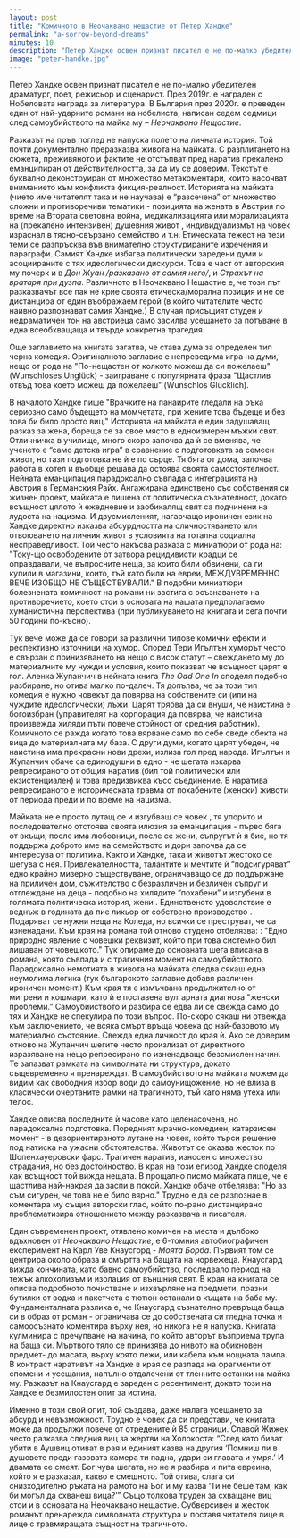 ```yaml
---
layout: post
title: "Комичното в Неочаквано нещастие от Петер Хандке"
permalink: "a-sorrow-beyond-dreams"
minutes: 10
description: "Петер Хандке освен признат писател е не по-малко убедителен драматург, поет, режисьор и сценарист. През 2019г. е награден с Нобеловата награда за литература. В България през 2020г. е преведен един от най-ударните романи на нобелиста, написан седем седмици след самоубийството на майка му – Неочаквано Нещастие."
image: "peter-handke.jpg"
---
```

Петер Хандке освен признат писател е не по-малко убедителен драматург, поет, режисьор и сценарист. През 2019г. е награден с Нобеловата награда за литература. В България през 2020г. е преведен един от най-ударните романи на нобелиста, написан седем седмици след самоубийството на майка му – <i>Неочаквано Нещастие</i>.

Разказът на пръв поглед не напуска полето на личната история. Той почти документално преразказва живота на майката. С разплитането на сюжета, преживяното и фактите не отстъпват пред наратив прекалено еманципиран от действителността, за да му се доверим. Текстът е буквално деконструиран от множество метакоментари, които насочват вниманието към  конфликта  фикция-реалност. Историята на майката (чието име читателят така и не научава) е “разсечена” от множество сложни и противоречиви тематики - позицията на жената в Австрия по време на Втората световна война, медикализацията или морализацията на (прекалено интензивен) душевния живот , индивидуализмът на човек израснал в тясно-свързано семейство и т.н. Етическата тежест на тези теми се разпръсква във внимателно структурираните изречения и параграфи. Самият Хандке избягва политически заредени думи и асоциираните с тях идеологически дискурси. Това е част от авторския му почерк и в <i>Дон Жуан /разказано от самия него/</i>, и <i>Страхът на вратаря при дузпа</i>. Различното в Неочаквано Нещастие е, че този път разказвачът все пак не крие своята етическа/морална позиция и не се дистанцира от един въображаем герой (в който читателите често наивно разпознават самия Хандке.) В случая присъщият студен и недраматичен  тон на австриеца само засилва усещането за потъване в една всеобхващаща и твърде конкретна трагедия.

Още заглавието на книгата загатва, че става дума за определен тип черна комедия. Оригиналното заглавие е непреведима игра на думи, нещо от рода на "По-нещастен от колкото можеш да си пожелаеш" (Wunschloses Unglück) - заиграване  с популярната фраза "Щастлив отвъд това което можеш да пожелаеш" (Wunschlos Glücklich). 

В началото Хандке пише "Врачките на панаирите гледали на ръка сериозно само бъдещето на момчетата, при жените това бъдеще и без това би било просто виц." Историята на майката е един задушаващ разказ за жена, бореща се за свое място в едноизмерен мъжки свят. Отличничка в училище, много скоро започва да ѝ се вменява, че ученето е “само детска игра” в сравнение с подготовката за семеен живот, но тази подготовка не ѝ е по сърце. Тя бяга от дома, започва работа в хотел и въобще решава да остоява своята самостоятелност. Нейната еманципация парадоксално съвпада с интеграцията на Австрия в Германския Райх. Ангажирана единствено със собствения си жизнен проект, майката е лишена от политическа съзнателност, докато всъщност цялото ѝ ежедневие и заобикалящ свят са подчинени на лудоста на нацизма. И двусмисленият, нагарчащо ироничен език на Хандке директно изказва абсурдността на оличностяването или отвоюването на личния живот в условията на тотална социална несправедливост. Той често накъсва разказа с миниатюри от рода на:  "Току-що освободените от затвора рецидивисти крадци се оправдавали, че въпросните неща, за които били обвинени, са ги купили в магазини, които, тъй като били на евреи, МЕЖДУВРЕМЕННО ВЕЧЕ ИЗОБЩО НЕ СЪЩЕСТВУВАЛИ." В подобни миниатюри болезнената комичност на романи ни застига с осъзнаването на противоречието, което стои  в основата на нашата предполагаемо хуманистична перспектива (при публикуването на книгата и сега почти 50 години по-късно).  

Тук вече може да се говори за различни типове комични ефекти и респективно източници на хумор. Според Тери Игълтън хуморът често е свързан с принизяването на нещо с висок статут – свеждането му до материалните му нужди и условия, които показват че всъщност царят е гол. Аленка Жупанчич в нейната книга <i>The Odd One In</i> споделя подобно разбиране, но отива малко по-далеч. Тя допълва, че за този тип комедия е нужно човекът да повярва на собствените си (или на чуждите идеологически) лъжи. Царят трябва да си внуши, че наистина е богоизбран (управителят на корпорация да повярва, че наистина произвежда хиляди пъти повече стойност от средния работник). Комичното се ражда когато това вярване само по себе сведе обекта на вица до материалната му база. С други думи, когато царят убеден, че наистина има прекрасни нови дрехи, излиза гол пред народа. Игълтън и Жупанчич обаче са единодушни в едно - че шегата изкарва репресираното от общия наратив (бил той политически или екзистенциален) и това предизвиква късо съединение. В наратива репресираното е историческата травма от похабените (женски) животи от периода преди и по време на нацизма. 

Майката не е просто лутащ се и изгубващ се човек , тя упорито и последователно отстоява своята илюзия за еманципация  - първо бяга от вкъщи, после има любовници, после се жени, съпругът ѝ я бие, но тя поддържа доброто име на семейството и дори започва да се интересува от политика. Както и Хандке, така и животът жестоко се шегува с нея. Привлекателността, талантите и  мечтите ѝ “подсигуряват” едно крайно   мизерно съществуване, ограничаващо  се до поддържане на приличен дом, съжителство с безразличен и безличен съпруг и отглеждане на деца - подобно на хилядите “похабени” и изгубени в голямата политическа история, жени . Единственото удоволствие е веднъж в годината да пие ликьор от собствено производство . Подаряват се нужни неща на Коледа, но всички се преструват, че са изненадани. Към края на романа той отново студено отбелязва: : "Едно природно явление с човешки реквизит, който при това системно бил лишаван от човешкото." Тук опираме до основната шега вписана в романа, която съвпада и с трагичния момент на самоубийството. Парадоксално немотията в живота на майката следва сякаш една неумолима логика (тук българското заглавие добавя различен ироничен момент.) Към края тя е измъчвана продължително от мигрени и кошмари, като ѝ е поставена вулгарната диагноза  "женски проблеми." Самоубииството ѝ разбира се едва ли се свежда само до тях и  Хандке не спекулира по този въпрос. По-скоро сякаш ни отвежда към заключението, че всяка смърт връща човека до най-базовото му материално състояние. Свежда една личност до края ѝ. Ако се доверим отново на Жупанчич шегите често произлизат от директното изразяване на нещо репресирано по изненадващо безсмислен начин. Те запазват рамката на символната ни структура, докато същевременно я пренареждат. В самоубийството на майката можем да видим как свободния избор води до самоунищожение, но не влиза в класически очертаните рамки на трагичното, тъй като няма утеха или телос.

Хандке описва последните ѝ часове като целенасочена, но парадоксална подготовка. Поредният мрачно-комедиен, катарзисен момент - в дезориентираното лутане на човек, който търси решение под натиска на ужасни обстоятелства. Животът се оказва жесток по Шопенхауеровски фарс. Трагичен наратив, износен с множество страдания, но без достойноство. В края на този епизод Хандке споделя как всъщност той вижда нещата. В прощално писмо майката пише, че е щастлива най-накрая да заспи в покой. Хандке обаче отбелязва: "Но аз съм сигурен, че това не е било вярно." Трудно е да се разпознае в коментара му същия авторски глас, който по-рано дистанцирано проблематизира отношението между разказвача и писателя. 

Един съвременен проект, отявлено комичен на места и дълбоко вдъхновен от <i>Неочаквано Нещастие</i>, е 6-томния автобиографичен експеримент на Карл Уве Кнаусгорд - <i>Моята Борба</i>. Първият том се центрира около образа и смъртта на бащата на норвежеца. Кнаусгард вижда кончината, като бавно самоубийство, последвало период на тежък алкохолизъм и изолация от външния свят. В края на книгата се описва подробното почистване и изхвърляне на предмети, празни бутилки от водка и пакетчета с тютюн останали в къщата на баба му. Фундаменталната разлика е, че Кнаусгард съзнателно превръща баща си в образ от роман - ограничава се до собствената си гледна точка и самоосъзнато коментира върху нея, но никога не я напуска. Книгата кулминира с пречупване на начина, по който авторът възприема трупа на баща си. Мъртвото тяло се принизява до нивото на обикновен предмет- до масата, върху която лежи, или кабела към нощната лампа. В контраст  наративът  на Хандке в края се разпада на фрагменти от спомени и усещания, напълно отдалечени от тленните останки на майка му. Разказът на Кнаусгард е зареден с ресентимент, докато този на Хандке е  безмилостен опит за истина.

Именно в този свой опит, той създава, даже налага усещането за абсурд и невъзможност. Трудно е човек да си представи, че книгата може да продължи повече от отредените ѝ 85 страници. Славой Жижек често разказва следния виц за жертви на Холокоста: “След като биват убити в Аушвиц отиват в рая и единият казва на другия ‘Помниш ли в душовете преди газовата камера ти падна, удари си главата и умря.’ И двамата се смеят. Бог чува шегата, но не я разбира и пита евреина, който я е разказал, какво е смешното. Той отива, слага си снизходително ръката на рамото на Бог и му казва ‘Ти не беше там, как би могъл да схванеш вица?’” Също толкова труден за схващане виц стои и в основата на Неочаквано нещастие. Субверсивен и жесток романът  пренарежда символната структура и поставя читателя лице в лице с травмиращата същност на трагичното.
